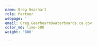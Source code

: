 ```yaml
---
name: Greg Gearhart
role: Partner
webpage: ''
email: Greg.Gearheart@waterboards.ca.gov
color_md: lime-500
weight: '600'

---
```




